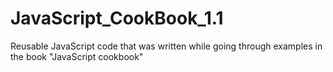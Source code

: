 # JavaScript_CookBook_1.1
Reusable JavaScript code that was written while going through examples in the book "JavaScript cookbook"
